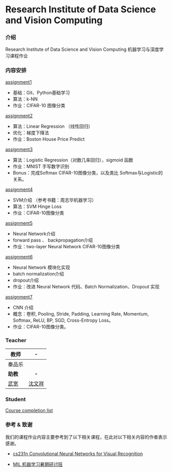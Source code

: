 # Research Institute of Data Science and Vision Computing

### 介绍

Research Institute of Data Science and Vision Computing 机器学习与深度学习课程作业

### 内容安排

[assignment1](assignment1)
- 基础：Git、Python基础学习
- 算法：k-NN
- 作业：CIFAR-10 图像分类

[assignment2](assignment2)
- 算法：Linear Regression （线性回归）
- 优化：梯度下降法
- 作业：Boston House Price Predict 

[assignment3](assignment3)
- 算法：Logistic Regression（对数几率回归），sigmoid 函数
- 作业：MNIST 手写数字识别
- Bonus：完成Softmax CIFAR-10图像分类，以及类比 Softmax与Logistic的关系。

[assignment4](assignment4)
- SVM介绍 （参考书籍：周志华机器学习）
- 算法：SVM Hinge Loss
- 作业：CIFAR-10图像分类

[assignment5](assignment5)
- Neural Network介绍
- forward pass 、 backpropagation介绍
- 作业：two-layer Neural Network CIFAR-10图像分类

[assignment6](assignment6)
- Neural Network 模块化实现
- batch normalization介绍
- dropout介绍
- 作业：改进 Neural Network 代码、Batch Normalization、Dropout 实现

[assignment7](assignment7)
- CNN 介绍
- 概念：卷积, Pooling, Stride, Padding, Learning Rate, Momentum, Softmax, ReLU, BP, SGD, Cross-Entropy Loss。
- 作业：CIFAR-10图像分类。


### Teacher

| 教师                              |                  -                  |
| --------------------------------- | :---------------------------------: |
| 秦品乐                            |                                     |
| **助教**                          |                **-**                |
| [武宽](https://github.com/quinwu) | [沈文祥](https://github.com/swxhss) |


### Student

[Course completion list]()

### 参考 & 致谢

我们的课程作业内容主要参考到了以下相关课程，在此对以下相关内容的作者表示感谢。

- [cs231n Convolutional Neural Networks for Visual Recognition](http://cs231n.github.io/)

- [MIL 机器学习暑期研讨班](https://github.com/milLearningGroup/cama_summer_school_2017)
